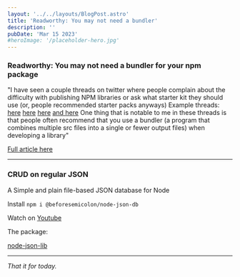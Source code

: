 ```yaml
---
layout: '../../layouts/BlogPost.astro'
title: 'Readworthy: You may not need a bundler'
description: ''
pubDate: 'Mar 15 2023'
#heroImage: '/placeholder-hero.jpg'
---
```


### Readworthy: You may not need a bundler for your npm package

"I have seen a couple threads on twitter where people complain about the difficulty with publishing NPM libraries or ask what starter kit they should use (or, people recommended starter packs anyways)
Example threads: [here](https://twitter.com/cramforce/status/1513903035197526017) [here](https://twitter.com/oleg008/status/1510006191296061441) [here](https://twitter.com/iansu/status/1524860613943382017) [and here](https://twitter.com/mpocock1/status/1525075901905522691)
One thing that is notable to me in these threads is that people often recommend that you use a bundler (a program that combines multiple src files into a single or fewer output files) when developing a library"

[Full article here](https://cmdcolin.github.io/posts/2022-05-27-youmaynotneedabundler)

---

### CRUD on regular JSON

A Simple and plain file-based JSON database for Node

Install `npm i @beforesemicolon/node-json-db`

Watch on [Youtube](https://www.youtube.com/watch?v=_n7HFZkacjk)

The package:

[node-json-lib](https://www.npmjs.com/package/@beforesemicolon/node-json-db)

---

_That it for today._
